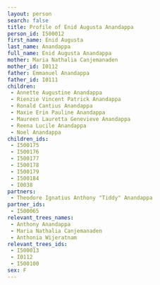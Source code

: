 ```yaml
---
layout: person
search: false
title: Profile of Enid Augusta Anandappa
person_id: I500012
first_name: Enid Augusta
last_name: Anandappa
full_name: Enid Augusta Anandappa
mother: Maria Nathalia Canjemanaden
mother_id: I0112
father: Emmanuel Anandappa
father_id: I0111
children:
 - Annette Augustine Anandappa
 - Rienzie Vincent Patrick Anandappa
 - Ronald Cantius Anandappa
 - Maxie Erin Pauline Anandappa
 - Maureen Lauretta Genevieve Anandappa
 - Reena Lucile Anandappa
 - Noel Anandappa
children_ids:
 - I500175
 - I500176
 - I500177
 - I500178
 - I500179
 - I500184
 - I0038
partners:
 - Theodore Ignatius Anthony "Tiddy" Anandappa
partner_ids:
 - I500065
relevant_trees_names:
 - Anthony Anandappa
 - Maria Nathalia Canjemanaden
 - Anthonia Wijeratnam
relevant_trees_ids:
 - I500013
 - I0112
 - I500100
sex: F
---
```



